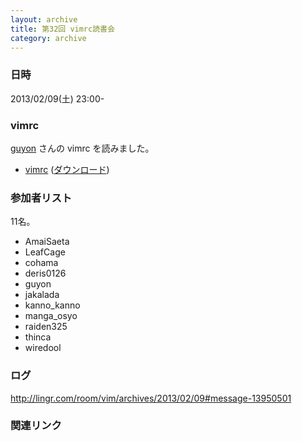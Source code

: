 ```yaml
---
layout: archive
title: 第32回 vimrc読書会
category: archive
---
```


### 日時
2013/02/09(土) 23:00-

### vimrc
[guyon](https://github.com/guyon) さんの vimrc を読みました。

- [vimrc](https://github.com/guyon/configs/blob/d595529409e33e7a3523a65f355eeee6e5741d0c/.vimrc) ([ダウンロード](https://raw.github.com/guyon/configs/d595529409e33e7a3523a65f355eeee6e5741d0c/.vimrc))

### 参加者リスト

11名。

- AmaiSaeta
- LeafCage
- cohama
- deris0126
- guyon
- jakalada
- kanno_kanno
- manga_osyo
- raiden325
- thinca
- wiredool


### ログ
<http://lingr.com/room/vim/archives/2013/02/09#message-13950501>

### 関連リンク

